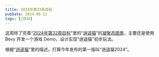 ```yaml
---
title: 2024年第33周目标
pubDate: 2024-08-12
tags: [🎯目标]
---
```


这周除了完善“[2024年第32周目标](/studio/20240807-week-target-2024-32)”里的“[逍遥猫](/studio/20240805-xycat)”的[凝聚态图景](/studio/20240807-condensed-state-picture)，主要还是使用 Bevy 开发一个游戏 Demo，设计实现“逍遥猫”初步玩法。

根据“[逍遥猫](/studio/20240805-xycat)”里的描述，打算今年发布的第一版叫“逍遥猫2024”。
